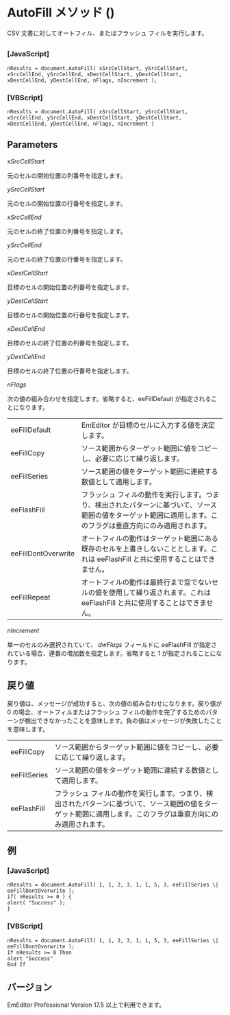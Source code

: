# AutoFill メソッド ()

CSV 文書に対してオートフィル、またはフラッシュ フィルを実行します。

## 

### \[JavaScript\]

```
nResults = document.AutoFill( xSrcCellStart, ySrcCellStart, xSrcCellEnd, ySrcCellEnd, xDestCellStart, yDestCellStart, xDestCellEnd, yDestCellEnd, nFlags, nIncrement );
```

### \[VBScript\]

```
nResults = document.AutoFill( xSrcCellStart, ySrcCellStart, xSrcCellEnd, ySrcCellEnd, xDestCellStart, yDestCellStart, xDestCellEnd, yDestCellEnd, nFlags, nIncrement )
```

## Parameters

_xSrcCellStart_

元のセルの開始位置の列番号を指定します。

_ySrcCellStart_

元のセルの開始位置の行番号を指定します。

_xSrcCellEnd_

元のセルの終了位置の列番号を指定します。

_ySrcCellEnd_

元のセルの終了位置の行番号を指定します。

_xDestCellStart_

目標のセルの開始位置の列番号を指定します。

_yDestCellStart_

目標のセルの開始位置の行番号を指定します。

_xDestCellEnd_

目標のセルの終了位置の列番号を指定します。

_yDestCellEnd_

目標のセルの終了位置の行番号を指定します。

_nFlags_

次の値の組み合わせを指定します。省略すると、eeFillDefault が指定されることになります。

|     |     |
| --- | --- |
| eeFillDefault | EmEditor が目標のセルに入力する値を決定します。 |
| eeFillCopy | ソース範囲からターゲット範囲に値をコピーし、必要に応じて繰り返します。 |
| eeFillSeries | ソース範囲の値をターゲット範囲に連続する数値として適用します。 |
| eeFlashFill | フラッシュ フィルの動作を実行します。つまり、検出されたパターンに基づいて、ソース範囲の値をターゲット範囲に適用します。このフラグは垂直方向にのみ適用されます。 |
| eeFillDontOverwrite | オートフィルの動作はターゲット範囲にある既存のセルを上書きしないこととします。これは eeFlashFill と共に使用することはできません。 |
| eeFillRepeat | オートフィルの動作は最終行まで空でないセルの値を使用して繰り返されます。これは eeFlashFill と共に使用することはできません。 |

_nIncrement_

単一のセルのみ選択されていて、 _dwFlags_ フィールドに eeFlashFill が指定されている場合、連番の増加数を指定します。省略すると 1 が指定されることになります。

## 戻り値

戻り値は、メッセージが成功すると、次の値の組み合わせになります。戻り値が 0 の場合、オートフィルまたはフラッシュ フィルの動作を完了するためのパターンが検出できなかったことを意味します。負の値はメッセージが失敗したことを意味します。

|     |     |
| --- | --- |
| eeFillCopy | ソース範囲からターゲット範囲に値をコピーし、必要に応じて繰り返します。 |
| eeFillSeries | ソース範囲の値をターゲット範囲に連続する数値として適用します。 |
| eeFlashFill | フラッシュ フィルの動作を実行します。つまり、検出されたパターンに基づいて、ソース範囲の値をターゲット範囲に適用します。このフラグは垂直方向にのみ適用されます。 |

## 例

### \[JavaScript\]

```
nResults = document.AutoFill( 1, 1, 2, 3, 1, 1, 5, 3, eeFillSeries \| eeFillDontOverwrite );
if( nResults >= 0 ) {
alert( "Success" );
}
```

### \[VBScript\]

```
nResults = document.AutoFill( 1, 1, 2, 3, 1, 1, 5, 3, eeFillSeries \| eeFillDontOverwrite );
If nResults >= 0 Then
alert "Success"
End If
```

## バージョン

EmEditor Professional Version 17.5 以上で利用できます。
